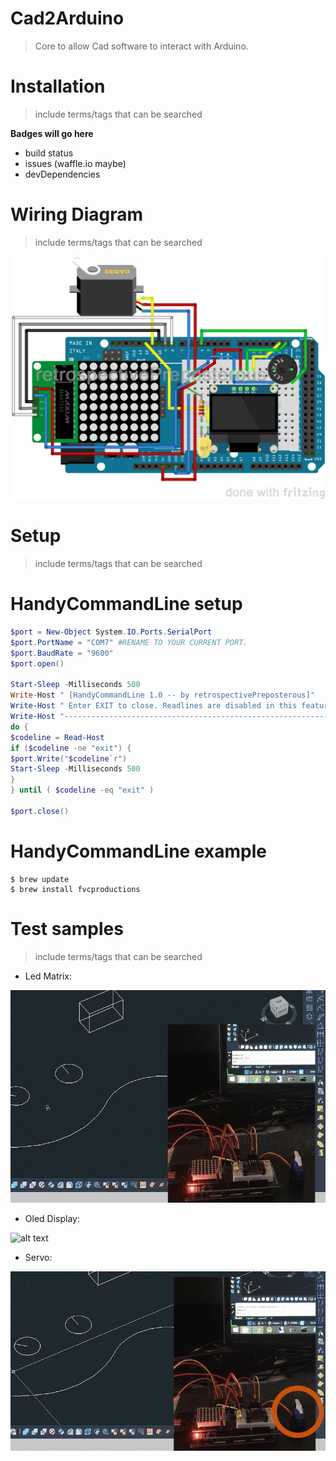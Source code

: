 # Cad2Arduino
> Core to allow Cad software to interact with Arduino.

# Installation
> include terms/tags that can be searched

**Badges will go here**
- build status
- issues (waffle.io maybe)
- devDependencies

# Wiring Diagram
> include terms/tags that can be searched

![alt text](https://github.com/retrospectivePreposterous/Arduino-Cad2Arduino/blob/master/Autocad2Arduino-WiringDiagram.png?raw=true)

# Setup
> include terms/tags that can be searched



# HandyCommandLine setup

```powershell
$port = New-Object System.IO.Ports.SerialPort
$port.PortName = "COM7" #RENAME TO YOUR CURRENT PORT.
$port.BaudRate = "9600"
$port.open() 

Start-Sleep -Milliseconds 500
Write-Host " [HandyCommandLine 1.0 -- by retrospectivePreposterous]"
Write-Host " Enter EXIT to close. Readlines are disabled in this feature"
Write-Host "----------------------------------------------------------------"
do {
$codeline = Read-Host 
if ($codeline -ne "exit") {
$port.Write("$codeline`r") 
Start-Sleep -Milliseconds 500
}
} until ( $codeline -eq "exit" ) 

$port.close() 
```

# HandyCommandLine example

```shell
$ brew update
$ brew install fvcproductions
```

# Test samples
> include terms/tags that can be searched

- Led Matrix:

![alt text](https://github.com/retrospectivePreposterous/Arduino-Cad2Arduino/blob/master/TestGIF/LedMatrix.gif?raw=true)

- Oled Display:

![alt text](https://github.com/retrospectivePreposterous/Arduino-Cad2Arduino/blob/master/TestGIF/Oled.gif?raw=true)

- Servo:

![alt text](https://github.com/retrospectivePreposterous/Arduino-Cad2Arduino/blob/master/TestGIF/Servo.gif?raw=true)

